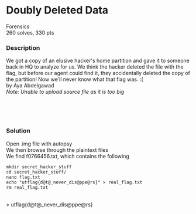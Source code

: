 # Doubly Deleted Data

Forensics<br/>
260 solves, 330 pts<br/>

### Description
We got a copy of an elusive hacker's home partition and gave it to someone back in HQ to analyze for us. We think the hacker deleted the file with the flag, but before our agent could find it, they accidentally deleted the copy of the partition! Now we'll never know what that flag was. :(<br/>
by Aya Abdelgawad<br/>
*Note: Unable to upload source file as it is too big*

<br/><br/><br/>

### Solution
Open .img file with autopsy<br/>
We then browse through the plaintext files<br/>
We find f0766456.txt, which contains the following<br/>
````
mkdir secret_hacker_stuff
cd secret_hacker_stuff/
nano flag.txt
echo "utflag{d@t@_never_dis@ppe@rs}" > real_flag.txt
rm real_flag.txt
````
<br/>
> utflag{d@t@_never_dis@ppe@rs}